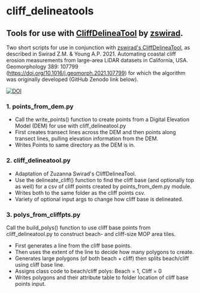 # cliff_delineatools

## Tools for use with [CliffDelineaTool](https://github.com/zswirad/CliffDelineaTool) by [zswirad](https://github.com/zswirad).

Two short scripts for use in conjunction with [zswirad's CliffDelineaTool](https://github.com/zswirad/CliffDelineaTool), as described in Swirad Z.M. & Young A.P. 2021. Automating coastal cliff erosion measurements from large-area LiDAR datasets in California, USA. Geomorphology 389: 107799 (https://doi.org/10.1016/j.geomorph.2021.107799) for which the algorithm was originally developed (GitHub Zenodo link below).

[![DOI](https://zenodo.org/badge/DOI/10.5281/zenodo.5510191.svg)](https://doi.org/10.5281/zenodo.5510191)

### 1. points_from_dem.py
- Call the write_points() function to create points from a Digital Elevation Model (DEM) for use 
with cliff_delineatool.py 
- First creates transect lines across the DEM and then points along transect lines, pulling elevation information from
the DEM. 
- Writes Points to same directory as the DEM is in.

### 2. cliff_delineatool.py
- Adaptation of Zuzanna Swirad's CliffDelineaTool.
- Use the delineate_cliff() function to find the cliff base (and optionally top as well) for a
csv of cliff points created by points_from_dem.py module. 
- Writes both to the same folder as 
the cliff points csv.
- Variety of optional input args to change how cliff base is delineated.

### 3. polys_from_cliffpts.py
Call the build_polys() function to use cliff base points from cliff_delineatool.py to construct 
beach- and cliff-size MOP area tiles. 
 - First generates a line from the cliff base points.
 - Then uses the extent of the line to decide how many polygons to create.
 - Generates large polygons (of both beach + cliff) then splits beach/cliff using 
    cliff base line.
 - Assigns class code to beach/cliff polys: Beach = 1, Cliff = 0
 - Writes polygons and their attribute table to folder location of cliff base points input. 
